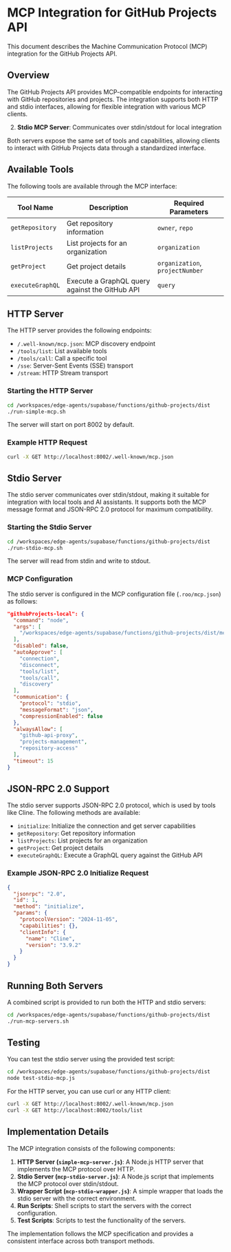 # MCP Integration for GitHub Projects API

This document describes the Machine Communication Protocol (MCP) integration for the GitHub Projects API.

## Overview

The GitHub Projects API provides MCP-compatible endpoints for interacting with GitHub repositories and projects. The integration supports both HTTP and stdio interfaces, allowing for flexible integration with various MCP clients.

2. **Stdio MCP Server**: Communicates over stdin/stdout for local integration

Both servers expose the same set of tools and capabilities, allowing clients to interact with GitHub Projects data through a standardized interface.

## Available Tools

The following tools are available through the MCP interface:

| Tool Name | Description | Required Parameters |
|-----------|-------------|---------------------|
| `getRepository` | Get repository information | `owner`, `repo` |
| `listProjects` | List projects for an organization | `organization` |
| `getProject` | Get project details | `organization`, `projectNumber` |
| `executeGraphQL` | Execute a GraphQL query against the GitHub API | `query` |

## HTTP Server

The HTTP server provides the following endpoints:

- `/.well-known/mcp.json`: MCP discovery endpoint
- `/tools/list`: List available tools
- `/tools/call`: Call a specific tool
- `/sse`: Server-Sent Events (SSE) transport
- `/stream`: HTTP Stream transport

### Starting the HTTP Server

```bash
cd /workspaces/edge-agents/supabase/functions/github-projects/dist
./run-simple-mcp.sh
```

The server will start on port 8002 by default.

### Example HTTP Request

```bash
curl -X GET http://localhost:8002/.well-known/mcp.json
```

## Stdio Server

The stdio server communicates over stdin/stdout, making it suitable for integration with local tools and AI assistants. It supports both the MCP message format and JSON-RPC 2.0 protocol for maximum compatibility.

### Starting the Stdio Server

```bash
cd /workspaces/edge-agents/supabase/functions/github-projects/dist
./run-stdio-mcp.sh
```

The server will read from stdin and write to stdout.

### MCP Configuration

The stdio server is configured in the MCP configuration file (`.roo/mcp.json`) as follows:

```json
"githubProjects-local": {
  "command": "node",
  "args": [
    "/workspaces/edge-agents/supabase/functions/github-projects/dist/mcp-stdio-wrapper.js"
  ],
  "disabled": false,
  "autoApprove": [
    "connection",
    "disconnect",
    "tools/list",
    "tools/call",
    "discovery"
  ],
  "communication": {
    "protocol": "stdio",
    "messageFormat": "json",
    "compressionEnabled": false
  },
  "alwaysAllow": [
    "github-api-proxy",
    "projects-management",
    "repository-access"
  ],
  "timeout": 15
}
```

## JSON-RPC 2.0 Support

The stdio server supports JSON-RPC 2.0 protocol, which is used by tools like Cline. The following methods are available:

- `initialize`: Initialize the connection and get server capabilities
- `getRepository`: Get repository information
- `listProjects`: List projects for an organization
- `getProject`: Get project details
- `executeGraphQL`: Execute a GraphQL query against the GitHub API

### Example JSON-RPC 2.0 Initialize Request

```json
{
  "jsonrpc": "2.0",
  "id": 1,
  "method": "initialize",
  "params": {
    "protocolVersion": "2024-11-05",
    "capabilities": {},
    "clientInfo": {
      "name": "Cline",
      "version": "3.9.2"
    }
  }
}
```

## Running Both Servers

A combined script is provided to run both the HTTP and stdio servers:

```bash
cd /workspaces/edge-agents/supabase/functions/github-projects/dist
./run-mcp-servers.sh
```

## Testing

You can test the stdio server using the provided test script:

```bash
cd /workspaces/edge-agents/supabase/functions/github-projects/dist
node test-stdio-mcp.js
```

For the HTTP server, you can use curl or any HTTP client:

```bash
curl -X GET http://localhost:8002/.well-known/mcp.json
curl -X GET http://localhost:8002/tools/list
```

## Implementation Details

The MCP integration consists of the following components:

1. **HTTP Server (`simple-mcp-server.js`)**: A Node.js HTTP server that implements the MCP protocol over HTTP.
2. **Stdio Server (`mcp-stdio-server.js`)**: A Node.js script that implements the MCP protocol over stdin/stdout.
3. **Wrapper Script (`mcp-stdio-wrapper.js`)**: A simple wrapper that loads the stdio server with the correct environment.
4. **Run Scripts**: Shell scripts to start the servers with the correct configuration.
5. **Test Scripts**: Scripts to test the functionality of the servers.

The implementation follows the MCP specification and provides a consistent interface across both transport methods.